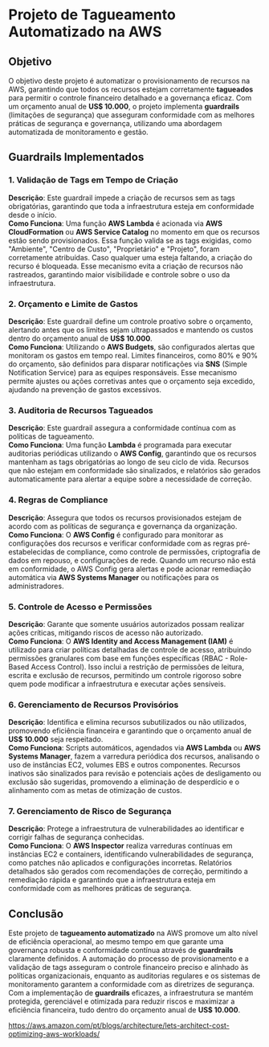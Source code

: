 # Projeto de Tagueamento Automatizado na AWS

## Objetivo
O objetivo deste projeto é automatizar o provisionamento de recursos na AWS, garantindo que todos os recursos estejam corretamente **tagueados** para permitir o controle financeiro detalhado e a governança eficaz. Com um orçamento anual de **US$ 10.000**, o projeto implementa **guardrails** (limitações de segurança) que asseguram conformidade com as melhores práticas de segurança e governança, utilizando uma abordagem automatizada de monitoramento e gestão.

## Guardrails Implementados

### 1. **Validação de Tags em Tempo de Criação**
**Descrição**: Este guardrail impede a criação de recursos sem as tags obrigatórias, garantindo que toda a infraestrutura esteja em conformidade desde o início.  
**Como Funciona**: Uma função **AWS Lambda** é acionada via **AWS CloudFormation** ou **AWS Service Catalog** no momento em que os recursos estão sendo provisionados. Essa função valida se as tags exigidas, como "Ambiente", "Centro de Custo", "Proprietário" e "Projeto", foram corretamente atribuídas. Caso qualquer uma esteja faltando, a criação do recurso é bloqueada. Esse mecanismo evita a criação de recursos não rastreados, garantindo maior visibilidade e controle sobre o uso da infraestrutura.

### 2. **Orçamento e Limite de Gastos**
**Descrição**: Este guardrail define um controle proativo sobre o orçamento, alertando antes que os limites sejam ultrapassados e mantendo os custos dentro do orçamento anual de **US$ 10.000**.  
**Como Funciona**: Utilizando o **AWS Budgets**, são configurados alertas que monitoram os gastos em tempo real. Limites financeiros, como 80% e 90% do orçamento, são definidos para disparar notificações via **SNS** (Simple Notification Service) para as equipes responsáveis. Esse mecanismo permite ajustes ou ações corretivas antes que o orçamento seja excedido, ajudando na prevenção de gastos excessivos.

### 3. **Auditoria de Recursos Tagueados**
**Descrição**: Este guardrail assegura a conformidade contínua com as políticas de tagueamento.  
**Como Funciona**: Uma função **Lambda** é programada para executar auditorias periódicas utilizando o **AWS Config**, garantindo que os recursos mantenham as tags obrigatórias ao longo de seu ciclo de vida. Recursos que não estejam em conformidade são sinalizados, e relatórios são gerados automaticamente para alertar a equipe sobre a necessidade de correção.

### 4. **Regras de Compliance**
**Descrição**: Assegura que todos os recursos provisionados estejam de acordo com as políticas de segurança e governança da organização.  
**Como Funciona**: O **AWS Config** é configurado para monitorar as configurações dos recursos e verificar conformidade com as regras pré-estabelecidas de compliance, como controle de permissões, criptografia de dados em repouso, e configurações de rede. Quando um recurso não está em conformidade, o AWS Config gera alertas e pode acionar remediação automática via **AWS Systems Manager** ou notificações para os administradores.

### 5. **Controle de Acesso e Permissões**
**Descrição**: Garante que somente usuários autorizados possam realizar ações críticas, mitigando riscos de acesso não autorizado.  
**Como Funciona**: O **AWS Identity and Access Management (IAM)** é utilizado para criar políticas detalhadas de controle de acesso, atribuindo permissões granulares com base em funções específicas (RBAC - Role-Based Access Control). Isso inclui a restrição de permissões de leitura, escrita e exclusão de recursos, permitindo um controle rigoroso sobre quem pode modificar a infraestrutura e executar ações sensíveis.

### 6. **Gerenciamento de Recursos Provisórios**
**Descrição**: Identifica e elimina recursos subutilizados ou não utilizados, promovendo eficiência financeira e garantindo que o orçamento anual de **US$ 10.000** seja respeitado.  
**Como Funciona**: Scripts automáticos, agendados via **AWS Lambda** ou **AWS Systems Manager**, fazem a varredura periódica dos recursos, analisando o uso de instâncias EC2, volumes EBS e outros componentes. Recursos inativos são sinalizados para revisão e potenciais ações de desligamento ou exclusão são sugeridas, promovendo a eliminação de desperdício e o alinhamento com as metas de otimização de custos.

### 7. **Gerenciamento de Risco de Segurança**
**Descrição**: Protege a infraestrutura de vulnerabilidades ao identificar e corrigir falhas de segurança conhecidas.  
**Como Funciona**: O **AWS Inspector** realiza varreduras contínuas em instâncias EC2 e containers, identificando vulnerabilidades de segurança, como patches não aplicados e configurações incorretas. Relatórios detalhados são gerados com recomendações de correção, permitindo a remediação rápida e garantindo que a infraestrutura esteja em conformidade com as melhores práticas de segurança.

## Conclusão
Este projeto de **tagueamento automatizado** na AWS promove um alto nível de eficiência operacional, ao mesmo tempo em que garante uma governança robusta e conformidade contínua através de **guardrails** claramente definidos. A automação do processo de provisionamento e a validação de tags asseguram o controle financeiro preciso e alinhado às políticas organizacionais, enquanto as auditorias regulares e os sistemas de monitoramento garantem a conformidade com as diretrizes de segurança. Com a implementação de **guardrails** eficazes, a infraestrutura se mantém protegida, gerenciável e otimizada para reduzir riscos e maximizar a eficiência financeira, tudo dentro do orçamento anual de **US$ 10.000**.

https://aws.amazon.com/pt/blogs/architecture/lets-architect-cost-optimizing-aws-workloads/